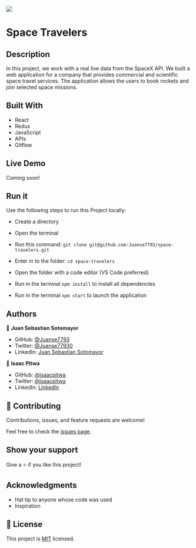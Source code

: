 ![](https://img.shields.io/badge/Microverse-blueviolet)

# Space Travelers 

## Description

In this project, we work with a real live data from the SpaceX API. We built a web application for a company that provides commercial and scientific space travel services. The application allows the users to book rockets and join selected space missions.

## Built With

- React
- Redux
- JavaScript
- APIs
- Gitflow

## Live Demo

Coming soon!

## Run it

Use the following steps to run this Project locally:

- Create a directory

- Open the terminal

- Run this command:
`git clone git@github.com:Juanse7793/space-travelers.git`

- Enter in to the folder:
`cd space-travelers`

- Open the folder with a code editor (VS Code preferred)

- Run in the terminal `npm install` to install all dependencies
- Run in the terminal `npm start` to launch the application


## Authors

👤 **Juan Sebastian Sotomayor**

- GitHub: [@Juanse7793](https://github.com/Juanse7793)
- Twitter: [@Juanse77930](https://twitter.com/Juanse77930)
- LinkedIn: [Juan Sebastian Sotomayor](https://www.linkedin.com/in/juansebastiansotomayor/)

👤 **Isaac Pitwa**

- GitHub: [@isaacpitwa](https://github.com/isaacpitwa)
- Twitter: [@isaacpitwa](https://twitter.com/isaacpitwa)
- LinkedIn: [LinkedIn](https://linkedin.com/in/isaac-pitwa)

## 🤝 Contributing

Contributions, issues, and feature requests are welcome!

Feel free to check the [issues page](https://github.com/isaacpitwa/space-travelers/issues).

## Show your support

Give a ⭐️ if you like this project!

## Acknowledgments

- Hat tip to anyone whose code was used
- Inspiration


## 📝 License

This project is [MIT](./LICENSE) licensed.